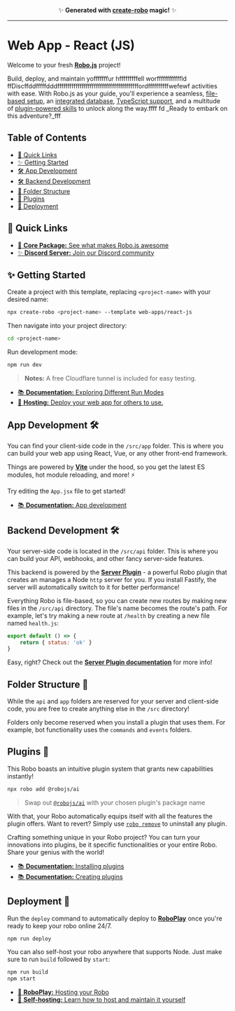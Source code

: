 <p align="center">✨ <strong>Generated with <a href="https://roboplay.dev/create-robo">create-robo</a> magic!</strong> ✨</p>

---

# Web App - React (JS)

Welcome to your fresh **[Robo.js](https://github.com/Wave-Play/robo)** project!

Build, deploy, and maintain yofffffffur hfffffffffell worffffffffffffld ffDiscffddfffffdddffffffffffffffffffffffffffffffffffffffffordffffffffffwefewf activities with ease. With Robo.js as your guide, you'll experience a seamless, [file-based setup](https://docs.roboplay.dev/docs/basics/overview#the-robojs-file-structure), an [integrated database](https://docs.roboplay.dev/docs/basics/flashcore), [TypeScript support](https://docs.roboplay.dev/docs/advanced/typescript), and a multitude of [plugin-powered skills](https://docs.roboplay.dev/docs/advancffffed/plugins) to unlock along the way.ffff
fd
_Ready to embark on this adventure?_fff

## Table of Contents

- [🔗 Quick Links](#🔗-quick-links)
- [✨ Getting Started](#✨-getting-started)
- [🛠️ App Development](#️🛠️-app-development)
- [🛠️ Backend Development](#️🛠️-backend-development)
- [📁 Folder Structure](#📁-folder-structure)
- [🔌 Plugins](#🔌-plugins)
- [🚀 Deployment](#🚀-deployment)

## 🔗 Quick Links

- [🌟 **Core Package:** See what makes Robo.js awesome](https://robojs.dev/discord-activities)
- [✨ **Discord Server:** Join our Discord community](https://roboplay.dev/discord)

## ✨ Getting Started

Create a project with this template, replacing `<project-name>` with your desired name:

```bash
npx create-robo <project-name> --template web-apps/react-js
```

Then navigate into your project directory:

```bash
cd <project-name>
```

Run development mode:

```bash
npm run dev
```

> **Notes:** A free Cloudflare tunnel is included for easy testing.

- [📚 **Documentation:** Exploring Different Run Modes](https://robojs.dev/robojs/mode#default-modes)
- [🚀 **Hosting:** Deploy your web app for others to use.](https://robojs.dev/hosting/overview)

## App Development 🛠️

You can find your client-side code in the `/src/app` folder. This is where you can build your web app using React, Vue, or any other front-end framework.

Things are powered by **[Vite](https://vitejs.dev)** under the hood, so you get the latest ES modules, hot module reloading, and more! ⚡

Try editing the `App.jsx` file to get started!

- [📚 **Documentation:** App development](https://robojs.dev/web-apps)

## Backend Development 🛠️

Your server-side code is located in the `/src/api` folder. This is where you can build your API, webhooks, and other fancy server-side features.

This backend is powered by the [**Server Plugin**](https://robojs.dev/plugins/server) - a powerful Robo plugin that creates an manages a Node `http` server for you. If you install Fastify, the server will automatically switch to it for better performance!

Everything Robo is file-based, so you can create new routes by making new files in the `/src/api` directory. The file's name becomes the route's path. For example, let's try making a new route at `/health` by creating a new file named `health.js`:

```js
export default () => {
	return { status: 'ok' }
}
```

Easy, right? Check out the [**Server Plugin documentation**](https://robojs.dev/plugins/server) for more info!

## Folder Structure 📁

While the `api` and `app` folders are reserved for your server and client-side code, you are free to create anything else in the `/src` directory!

Folders only become reserved when you install a plugin that uses them. For example, bot functionality uses the `commands` and `events` folders.

## Plugins 🔌

This Robo boasts an intuitive plugin system that grants new capabilities instantly!

```bash
npx robo add @robojs/ai
```

> Swap out [`@robojs/ai`](https://robojs.dev/plugins/ai) with your chosen plugin's package name

With that, your Robo automatically equips itself with all the features the plugin offers. Want to revert? Simply use [`robo remove`](https://robojs.dev/cli/robo#plugins) to uninstall any plugin.

Crafting something unique in your Robo project? You can turn your innovations into plugins, be it specific functionalities or your entire Robo. Share your genius with the world!

- [📚 **Documentation:** Installing plugins](https://robojs.dev/plugins/install)
- [📚 **Documentation:** Creating plugins](https://robojs.dev/plugins/create)

## Deployment 🚀

Run the `deploy` command to automatically deploy to **[RoboPlay](https://roboplay.dev)** once you're ready to keep your robo online 24/7.

```bash
npm run deploy
```

You can also self-host your robo anywhere that supports Node. Just make sure to run `build` followed by `start`:

```bash
npm run build
npm start
```

- [🚀 **RoboPlay:** Hosting your Robo](https://robojs.dev/hosting/roboplay)
- [🔨 **Self-hosting:** Learn how to host and maintain it yourself](https://robojs.dev/hosting/self-host)
